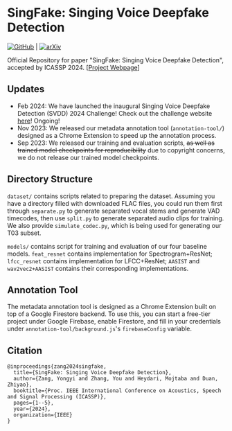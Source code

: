 # SingFake: Singing Voice Deepfake Detection

[![GitHub](https://img.shields.io/github/stars/yongyizang/SingFake)](https://github.com/yongyizang/SingFake) | [![arXiv](https://img.shields.io/badge/arXiv-2309.07525-b31b1b.svg)](https://arxiv.org/abs/2309.07525) 

 Official Repository for paper "SingFake: Singing Voice Deepfake Detection", accepted by ICASSP 2024. [[Project Webpage](https://singfake.org/)]

<!--This repository is under construction. We are actively preparing files for ease of use.-->

## Updates
- Feb 2024: We have launched the inaugural Singing Voice Deepfake Detection (SVDD) 2024 Challenge! Check out the challenge website [here](https://challenge.singfake.org/)! Ongoing!
- Nov 2023: We released our metadata annotation tool (`annotation-tool/`) designed as a Chrome Extension to speed up the annotation process.
- Sep 2023: We released our training and evaluation scripts, ~~as well as trained model checkpoints for reproducibility~~ due to copyright concerns, we do not release our trained model checkpoints.

## Directory Structure
`dataset/` contains scripts related to preparing the dataset. Assuming you have a directory filled with downloaded FLAC files, you could run them first through `separate.py` to generate separated vocal stems and generate VAD timecodes, then use `split.py` to generate separated audio clips for training. We also provide `simulate_codec.py`, which is being used for generating our T03 subset.

`models/` contains script for training and evaluation of our four baseline models. `feat_resnet` contains implementation for Spectrogram+ResNet; `lfcc_resnet` contains implementation for LFCC+ResNet; `AASIST` and `wav2vec2+AASIST` contains their corresponding implementations.

## Annotation Tool
The metadata annotation tool is designed as a Chrome Extension built on top of a Google Firestore backend. To use this, you can start a free-tier project under Google Firebase, enable Firestore, and fill in your credentials under `annotation-tool/background.js`'s `firebaseConfig` variable.

## Citation
```
@inproceedings{zang2024singfake,
  title={SingFake: Singing Voice Deepfake Detection},
  author={Zang, Yongyi and Zhang, You and Heydari, Mojtaba and Duan, Zhiyao},
  booktitle={Proc. IEEE International Conference on Acoustics, Speech and Signal Processing (ICASSP)},
  pages={1--5},
  year={2024},
  organization={IEEE}
}
```